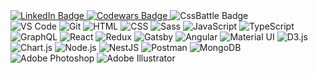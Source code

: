 <div id="connect">
  <a href="https://www.linkedin.com/in/mitkoarsov/">
    <img src="https://img.shields.io/badge/LinkedIn-0072b1?style=for-the-badge&logo=linkedin&logoColor=white" alt="LinkedIn Badge"/>
  </a>
  <a href="https://www.codewars.com/users/mitkoarsov">
    <img src="https://img.shields.io/badge/CodeWars-b0361e?style=for-the-badge&logo=codewars&logoColor=white" alt="Codewars Badge"/>
  </a>
    <img src="https://img.shields.io/badge/CssBattle-ffdd00?style=for-the-badge&logo=" alt="CssBattle Badge"/>
  </a>
</div>

<div id="technologies">
  <img alt="VS Code" src="https://img.shields.io/badge/VS_Code-0078d7?style=flat-square&logo=visualstudio&logoColor=white" />
  <img alt="Git" src="https://img.shields.io/badge/Git-F1502F?style=flat-square&logo=git&logoColor=white" />
  
  <img alt="HTML" src="https://img.shields.io/badge/HTML-e34c26?style=flat-square&logo=html5&logoColor=white" />
  <img alt="CSS" src="https://img.shields.io/badge/CSS-264de4?style=flat-square&logo=css3&logoColor=white" />
  <img alt="Sass" src="https://img.shields.io/badge/Sass-cc6699?style=flat-square&logo=sass&logoColor=white" />
  <img alt="JavaScript" src="https://img.shields.io/badge/JavaScript-F0DB4F?style=flat-square&logo=javascript&logoColor=black" />
  <img alt="TypeScript" src="https://img.shields.io/badge/TypeScript-007acc?style=flat-square&logo=typescript&logoColor=white" />
  <img alt="GraphQL" src="https://img.shields.io/badge/GraphQL-e535ab?style=flat-square&logo=graphql&logoColor=white" />
  
  <img alt="React" src="https://img.shields.io/badge/React-292c33?style=flat-square&logo=react&logoColor=61DBFB" />
  <img alt="Redux" src="https://img.shields.io/badge/Redux-white?style=flat-square&logo=redux&logoColor=764abc" />
  <img alt="Gatsby" src="https://img.shields.io/badge/Gatsby-663399?style=flat-square&logo=gatsby&logoColor=white" />
  <img alt="Angular" src="https://img.shields.io/badge/Angular-DD0031?style=flat-square&logo=angular&logoColor=white" />
  
  
  <img alt="Material UI" src="https://img.shields.io/badge/Material_UI-0083d1?style=flat-square&logo=mui&logoColor=white" />
  <img alt="D3.js" src="https://img.shields.io/badge/D3.js-f99f3f?style=flat-square&logo=d3dotjs&logoColor=white" />
  <img alt="Chart.js" src="https://img.shields.io/badge/Chart.js-fe777b?style=flat-square&logo=chartdotjs&logoColor=white" />
  
  <img alt="Node.js" src="https://img.shields.io/badge/Node.js-3c873a?style=flat-square&logo=nodedotjs&logoColor=white" />
  <img alt="NestJS" src="https://img.shields.io/badge/NestJS-e0234e?style=flat-square&logo=nestjs&logoColor=black" />
  <img alt="Postman" src="https://img.shields.io/badge/Postman-black?style=flat-square&logo=postman&logoColor=EF5B25" />
  <img alt="MongoDB" src="https://img.shields.io/badge/MongoDB-white?style=flat-square&logo=mongodb&logoColor=4DB33D" />
    
  <img alt="Adobe Photoshop" src="https://img.shields.io/badge/Adobe_Photoshop-4FCCFE?style=flat-square&logo=adobephotoshop&logoColor=18152E" />
  <img alt="Adobe Illustrator" src="https://img.shields.io/badge/Adobe_Illustrator-f8a829?style=flat-square&logo=adobeillustrator&logoColor=0e0c14" />
</div>
